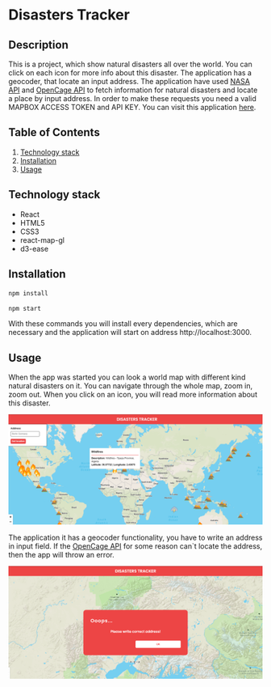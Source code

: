 # Disasters Tracker

## Description
This is a project, which show natural disasters all over the world. You can click on each icon for more info about this disaster.
The application has a geocoder, that locate an input address. The application have used [NASA API](https://eonet.sci.gsfc.nasa.gov/docs/v3#eventsAPI) and [OpenCage API](https://opencagedata.com/) to fetch information for natural disasters and locate a place by input address. In order to make these requests you need a valid MAPBOX ACCESS TOKEN and API KEY. You can visit this application [here](https://disasterstracker.netlify.app).

## Table of Contents
1. [Technology stack](https://github.com/IvayloBorisov/disasters-tracker#technology-stack)
2. [Installation](https://github.com/IvayloBorisov/disasters-tracker#installation)
3. [Usage](https://github.com/IvayloBorisov/disasters-tracker#usage)

## Technology stack
- React
- HTML5
- CSS3
- react-map-gl
- d3-ease

## Installation
```
npm install 
```
```
npm start 
```
With these commands you will install every dependencies, which are necessary and the application will start on address 
http://localhost:3000.

## Usage
When the app was started you can look a world map with different kind natural disasters on it. You can navigate through the whole map, zoom in, zoom out. When you click on an icon, you will read more information about this disaster. 

![](/repo_image/home.png)

The application it has a geocoder functionality, you have to write an address in input field. If the  [OpenCage API](https://opencagedata.com/) for some reason can`t locate the address, then the app will throw an error.

![](/repo_image/error.png)






